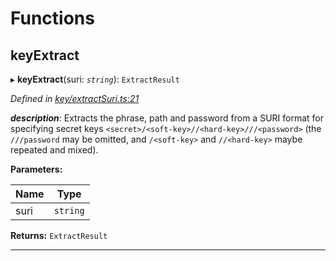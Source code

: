 

# Functions

<a id="keyextract"></a>

##  keyExtract

▸ **keyExtract**(suri: *`string`*): `ExtractResult`

*Defined in [key/extractSuri.ts:21](https://github.com/polkadot-js/common/blob/6065e10/packages/util-crypto/src/key/extractSuri.ts#L21)*

*__description__*: Extracts the phrase, path and password from a SURI format for specifying secret keys `<secret>/<soft-key>//<hard-key>///<password>` (the `///password` may be omitted, and `/<soft-key>` and `//<hard-key>` maybe repeated and mixed).

**Parameters:**

| Name | Type |
| ------ | ------ |
| suri | `string` |

**Returns:** `ExtractResult`

___

